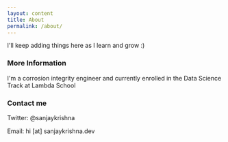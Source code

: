 ```yaml
---
layout: content
title: About
permalink: /about/
---
```


I'll keep adding things here as I learn and grow :)

### More Information

I'm a corrosion integrity engineer and currently enrolled in the Data Science Track at Lambda School

### Contact me

Twitter: @sanjaykrishna

Email: hi [at] sanjaykrishna.dev


